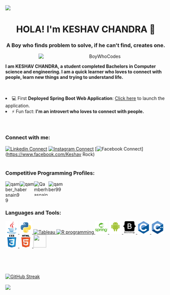 <img src="https://komarev.com/ghpvc/?username=keshav-chandra&color=blue"/>
<h1 align="center">HOLA! I'm KESHAV CHANDRA <!--<img src="https://raw.githubusercontent.com/ABSphreak/ABSphreak/master/gifs/Hi.gif" width="30px">--> 👋 </h1>
<h3 align="center">A Boy who finds problem to solve, if he can't find, creates one.</h3>
  <div align ="center">
    <img align ="right" alt="BoyWhoCodes"  width="400" src="https://media4.giphy.com/media/qgQUggAC3Pfv687qPC/giphy.gif"/>
  </div>
  <br>
  <div align ="left">
    <p><b>I am KESHAV CHANDRA, a  student completed Bachelors in Computer science and engineering. I am a quick learner who loves to connect with people, learn new things and trying to understand life.</p>
    </b>
</div><br>
<br>
<li> 💻 First <b>Deployed Spring Boot Web Application</b>: <a href="https://dictionaryapp.azurewebsites.net">Click here</a> to launch the application.</li>
<li> ⚡ Fun fact: <b>I'm an introvert who loves to connect with people.</b></li>
<br><br>
<h3> Connect with me:</h3>

[![Linkedin Connect](https://img.shields.io/badge/LinkedIn-0077B5?style=for-the-badge&logo=linkedin&logoColor=white)](https://www.linkedin.com/in/k-chandra)
[![Instagram Connect](https://img.shields.io/badge/Instagram-E4405F?style=for-the-badge&logo=instagram&logoColor=white)](https://www.instagram.com/keshav2220_/)
[![Facebook Connect](https://img.shields.io/badge/Facebook-1877F2?style=for-the-badge&logo=facebook&logoColor=white)](https://www.facebook.com/Keshav Rock)
<br><br>
### Competitive Programming Profiles:
[<img align="left" alt="qamber_hasnain99" width="45px" src="https://upload.wikimedia.org/wikipedia/commons/4/40/HackerRank_Icon-1000px.png" />](https://www.hackerrank.com/qamber_hasnain99)&nbsp;&nbsp;&nbsp;&nbsp;&nbsp;
[<img align="left" alt="qamber" height="45px" width="45px" src="https://cdnjs.cloudflare.com/ajax/libs/simple-icons/3.2.0/hackerearth.svg"/>](https://www.hackerearth.com/@qamber)&nbsp;&nbsp;&nbsp;&nbsp;&nbsp;
[<img align="left" alt="Qamberhasnain" height="45px" width="45px" src="https://upload.wikimedia.org/wikipedia/commons/a/ab/LeetCode_logo_white_no_text.svg"/>](https://leetcode.com/Qamberhasnain/)&nbsp;&nbsp;&nbsp;&nbsp;&nbsp;
[<img align="left" alt="qamber99" width="45px" src="https://www.stopstalk.com/static/images/stopstalk-logo.png" />](https://www.stopstalk.com/user/profile/qamber99)

<br><br>

<h3 align="left">Languages and Tools:</h3>
<p align="left"> <a href="https://www.java.com" target="_blank"> <img src="https://raw.githubusercontent.com/devicons/devicon/master/icons/java/java-original.svg" alt="java" width="40" height="40"/> </a> <a href="https://www.python.org" target="_blank"> <img src="https://raw.githubusercontent.com/devicons/devicon/master/icons/python/python-original.svg" alt="python" width="40" height="40"/> </a> <a href="https://www.tableau.com/" target="_blank"> <img src="https://user-images.githubusercontent.com/63412921/165773830-56ca90c9-777d-40e2-81ee-da6858f5ea4d.svg" alt="Tableau" width="40" height="40"/> </a> <a href="https://www.r-project.org/" target="_blank"> <img src="https://user-images.githubusercontent.com/63412921/165775887-a81a0622-c5a4-4540-91b1-aa6165105398.png" alt="R programming" width="40" height="40"/> </a><a href="https://spring.io/projects/spring-boot" target="_blank"> <img src="https://raw.githubusercontent.com/devicons/devicon/master/icons/spring/spring-original-wordmark.svg" alt="Spring-Boot" width="40" height="40"/> </a><a href="https://developer.android.com/" target="_blank"> <img src="https://raw.githubusercontent.com/devicons/devicon/master/icons/android/android-original-wordmark.svg" alt="Android" width="40" height="40"/> </a> <a href="https://getbootstrap.com" target="_blank"> <img src="https://raw.githubusercontent.com/devicons/devicon/master/icons/bootstrap/bootstrap-plain-wordmark.svg" alt="bootstrap" width="40" height="40"/> </a> <a href="https://www.cprogramming.com/" target="_blank"> <img src="https://raw.githubusercontent.com/devicons/devicon/master/icons/c/c-original.svg" alt="c" width="40" height="40"/> </a> <a href="https://www.w3schools.com/cpp/" target="_blank"> <img src="https://raw.githubusercontent.com/devicons/devicon/master/icons/cplusplus/cplusplus-original.svg" alt="cplusplus" width="40" height="40"/> </a> <a href="https://www.w3schools.com/css/" target="_blank"> <img src="https://raw.githubusercontent.com/devicons/devicon/master/icons/css3/css3-original-wordmark.svg" alt="css3" width="40" height="40"/> </a>  </a> <a href="https://www.w3.org/html/" target="_blank"> <img src="https://raw.githubusercontent.com/devicons/devicon/master/icons/html5/html5-original-wordmark.svg" alt="html5" width="40" height="40"/> </a><img src = 'https://github.com/MarikIshtar007/MarikIshtar007/blob/master/images/git.svg' width="40" height="40"/>  </p>
<br><br><br>

<!--![keshav's GitHub stats](https://github-readme-streak-stats.herokuapp.com/?user=keshav-chandra&theme=vision-friendly)-->
[![GitHub Streak](https://github-readme-streak-stats.herokuapp.com?user=keshav-chandra&theme=calm&hide_border=true&date_format=M%20j%5B%2C%20Y%5D)](https://git.io/streak-stats)
<br>

<img align="center" src="https://github-readme-stats.vercel.app/api?username=keshav-chandra&count_private=true&show_icons=true&theme=calm&hide_border=true" />

